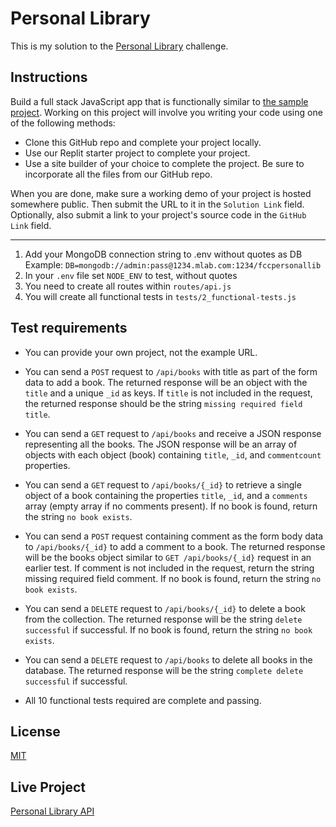# Personal Library

This is my solution to the [Personal Library](https://www.freecodecamp.org/learn/quality-assurance/quality-assurance-projects/personal-library) challenge.

## Instructions

Build a full stack JavaScript app that is functionally similar to [the sample project](https://personal-library.freecodecamp.rocks/). Working on this project will involve you writing your code using one of the following methods:

- Clone this GitHub repo and complete your project locally.
- Use our Replit starter project to complete your project.
- Use a site builder of your choice to complete the project. Be sure to incorporate all the files from our GitHub repo.

When you are done, make sure a working demo of your project is hosted somewhere public. Then submit the URL to it in the `Solution Link` field. Optionally, also submit a link to your project's source code in the `GitHub Link` field.

---

1. Add your MongoDB connection string to .env without quotes as DB Example: `DB=mongodb://admin:pass@1234.mlab.com:1234/fccpersonallib`
2. In your `.env` file set `NODE_ENV` to test, without quotes
3. You need to create all routes within `routes/api.js`
4. You will create all functional tests in `tests/2_functional-tests.js`

## Test requirements

- You can provide your own project, not the example URL.

- You can send a `POST` request to `/api/books` with title as part of the form data to add a book. The returned response will be an object with the `title` and a unique `_id` as keys. If `title` is not included in the request, the returned response should be the string `missing required field title`.

- You can send a `GET` request to `/api/books` and receive a JSON response representing all the books. The JSON response will be an array of objects with each object (book) containing `title`, `_id`, and `commentcount` properties.

- You can send a `GET` request to `/api/books/{_id}` to retrieve a single object of a book containing the properties `title`, `_id`, and a `comments` array (empty array if no comments present). If no book is found, return the string `no book exists`.

- You can send a `POST` request containing comment as the form body data to `/api/books/{_id}` to add a comment to a book. The returned response will be the books object similar to `GET /api/books/{_id}` request in an earlier test. If comment is not included in the request, return the string missing required field comment. If no book is found, return the string `no book exists`.

- You can send a `DELETE` request to `/api/books/{_id}` to delete a book from the collection. The returned response will be the string `delete successful` if successful. If no book is found, return the string `no book exists`.

- You can send a `DELETE` request to `/api/books` to delete all books in the database. The returned response will be the string `complete delete successful` if successful.

- All 10 functional tests required are complete and passing.

## License

[MIT](./LICENSE)

## Live Project

[Personal Library API](https://personal-library-api-fcc.herokuapp.com/)
